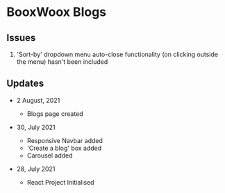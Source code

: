 # BooxWoox Blogs

## Issues
1. 'Sort-by' dropdown menu auto-close functionality (on clicking outside the menu) hasn't been included

## Updates
- 2 August, 2021
    - Blogs page created

- 30, July 2021
    - Responsive Navbar added
    - 'Create a blog' box added
    - Carousel added

- 28, July 2021
    - React Project Initialised